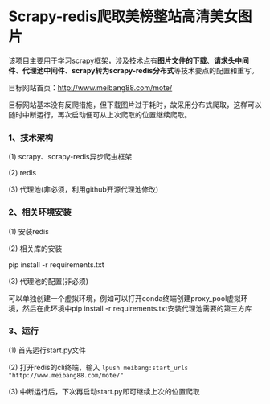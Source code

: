 # Scrapy-redis爬取美榜整站高清美女图片

该项目主要用于学习scrapy框架，涉及技术点有**图片文件的下载**、**请求头中间件**、**代理池中间件**、**scrapy转为scrapy-redis分布式**等技术要点的配置和重写。

目标网站首页：http://www.meibang88.com/mote/

目标网站基本没有反爬措施，但下载图片过于耗时，故采用分布式爬取，这样可以随时中断运行，再次启动便可从上次爬取的位置继续爬取。

### **1、技术架构**
(1) scrapy、scrapy-redis异步爬虫框架

(2) redis

(3) 代理池(非必须，利用github开源代理池修改)


### **2、相关环境安装**
(1) 安装redis

(2) 相关库的安装 

pip install -r requirements.txt

(3) 代理池的配置(非必须)

可以单独创建一个虚拟环境，例如可以打开conda终端创建proxy_pool虚拟环境，然后在此环境中pip install -r requirements.txt安装代理池需要的第三方库


### **3、运行**

(1) 首先运行start.py文件

(2) 打开redis的cli终端，输入 `lpush meibang:start_urls "http://www.meibang88.com/mote/"`

(3) 中断运行后，下次再启动start.py即可继续上次的位置爬取